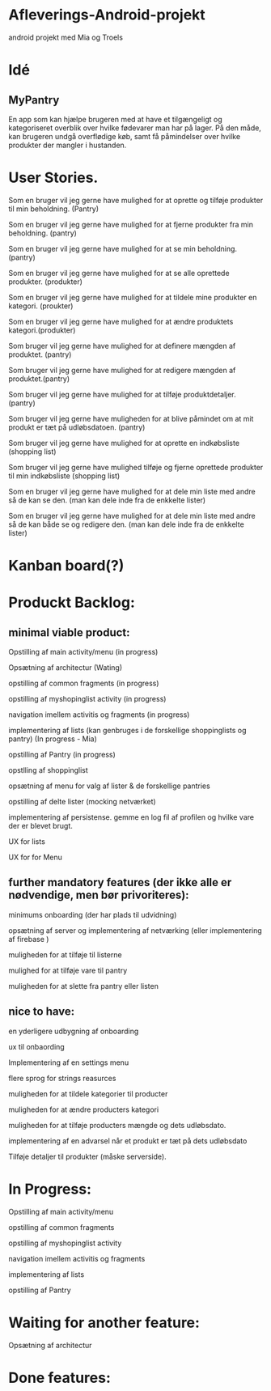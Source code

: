 # Afleverings-Android-projekt
android projekt med Mia og Troels

# Idé

## MyPantry

En app som kan hjælpe brugeren med at have et tilgængeligt og kategoriseret overblik over hvilke fødevarer man har på lager. 
På den måde, kan brugeren undgå overflødige køb, samt få påmindelser over hvilke produkter der mangler i hustanden.



# User Stories.

Som en bruger vil jeg gerne have mulighed for at oprette og tilføje produkter til min beholdning. (Pantry)

Som en bruger vil jeg gerne have mulighed for at fjerne produkter fra min beholdning. (pantry)

Som en bruger vil jeg gerne have mulighed for at se min beholdning. (pantry)

Som en bruger vil jeg gerne have mulighed for at se alle oprettede produkter. (produkter)

Som en bruger vil jeg gerne have mulighed for at tildele mine produkter en kategori. (proukter)

Som en bruger vil jeg gerne have mulighed for at ændre produktets kategori.(produkter)



Som bruger vil jeg gerne have mulighed for at definere mængden af produktet. (pantry)

Som bruger vil jeg gerne have mulighed for at redigere mængden af produktet.(pantry)

Som bruger vil jeg gerne have mulighed for at tilføje produktdetaljer. (pantry)

Som bruger vil jeg gerne have muligheden for at blive påmindet om at mit produkt er tæt på udløbsdatoen. (pantry)


Som bruger vil jeg gerne have mulighed for at oprette en indkøbsliste (shopping list)

Som bruger vil jeg gerne have mulighed tilføje og fjerne oprettede produkter til min indkøbsliste (shopping list)



Som en bruger vil jeg gerne have mulighed for at dele min liste med andre så de kan se den. (man kan dele inde fra de enkkelte lister)

Som en bruger vil jeg gerne have mulighed for at dele min liste med andre så de kan både se og redigere den. (man kan dele inde fra de enkkelte lister)




# Kanban board(?)


# Produckt Backlog:
## minimal viable product:

Opstilling af main activity/menu (in progress)

Opsætning af architectur (Wating)

opstilling af common fragments (in progress)

opstilling af myshopinglist activity (in progress)

navigation imellem activitis og fragments (in progress)

implementering af lists (kan genbruges i de forskellige shoppinglists og pantry) (In progress - Mia)

opstilling af Pantry (in progress)

opstlling af shoppinglist

opsætning af menu for valg af lister & de forskellige pantries

opstilling af delte lister (mocking netværket)

implementering af persistense. gemme en log fil af profilen og hvilke vare der er blevet brugt.

UX for lists

UX for for Menu


## further mandatory features (der ikke alle er nødvendige, men bør privoriteres):

minimums onboarding (der har plads til udvidning)

opsætning af server og implementering af netværking (eller implementering af firebase )

muligheden for at tilføje til listerne

mulighed for at tilføje vare til pantry

muligheden for at slette fra pantry eller listen



## nice to have:

en yderligere udbygning af onboarding

ux til onbaording


Implementering af en settings menu

flere sprog for strings reasurces

muligheden for at tildele kategorier til producter

muligheden for at ændre producters kategori

muligheden for at tilføje producters mængde og dets udløbsdato.

implementering af en advarsel når et produkt er tæt på dets udløbsdato

Tilføje detaljer til produkter (måske serverside).



# In Progress:

Opstilling af main activity/menu

opstilling af common fragments

opstilling af myshopinglist activity

navigation imellem activitis og fragments

implementering af lists

opstilling af Pantry


# Waiting for another feature:

Opsætning af architectur

# Done features:
